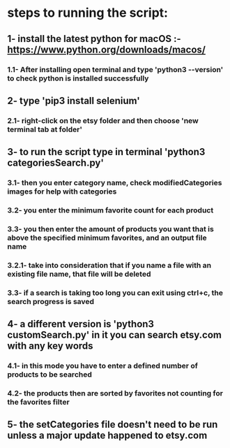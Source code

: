 # steps to running the script:

## 1- install the latest python for macOS :- https://www.python.org/downloads/macos/

### 1.1- After installing open terminal and type 'python3 --version' to check python is installed successfully

## 2- type 'pip3 install selenium'

### 2.1- right-click on the etsy folder and then choose 'new terminal tab at folder'

## 3- to run the script type in terminal 'python3 categoriesSearch.py'

### 3.1- then you enter category name, check modifiedCategories images for help with categories

### 3.2- you enter the minimum favorite count for each product

### 3.3- you then enter the amount of products you want that is above the specified minimum favorites, and an output file name
		
### 3.2.1- take into consideration that if you name a file with an existing file name, that file will be deleted

### 3.3- if a search is taking too long you can exit using ctrl+c, the search progress is saved

## 4- a different version is 'python3 customSearch.py' in it you can search etsy.com with any key words

### 4.1- in this mode you have to enter a defined number of products to be searched

### 4.2- the products then are sorted by favorites not counting for the favorites filter

## 5- the setCategories file doesn't need to be run unless a major update happened to etsy.com
